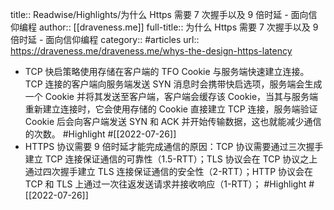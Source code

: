 title:: Readwise/Highlights/为什么 Https 需要 7 次握手以及 9 倍时延 - 面向信仰编程
author:: [[draveness.me]]
full-title:: 为什么 Https 需要 7 次握手以及 9 倍时延 - 面向信仰编程
category:: #articles
url:: https://draveness.me/draveness.me/whys-the-design-https-latency

- TCP 快启策略使用存储在客户端的 TFO Cookie 与服务端快速建立连接。TCP 连接的客户端向服务端发送 SYN 消息时会携带快启选项，服务端会生成一个 Cookie 并将其发送至客户端，客户端会缓存该 Cookie，当其与服务端重新建立连接时，它会使用存储的 Cookie 直接建立 TCP 连接，服务端验证 Cookie 后会向客户端发送 SYN 和 ACK 并开始传输数据，这也就能减少通信的次数。 #Highlight #[[2022-07-26]]
- HTTPS 协议需要 9 倍时延才能完成通信的原因：TCP 协议需要通过三次握手建立 TCP 连接保证通信的可靠性（1.5-RTT）；TLS 协议会在 TCP 协议之上通过四次握手建立 TLS 连接保证通信的安全性（2-RTT）；HTTP 协议会在 TCP 和 TLS 上通过一次往返发送请求并接收响应（1-RTT）； #Highlight #[[2022-07-26]]